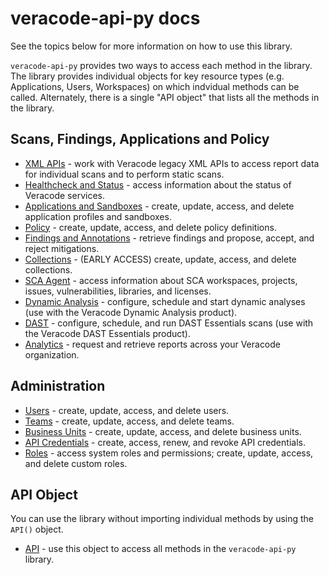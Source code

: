 # veracode-api-py docs

See the topics below for more information on how to use this library.

`veracode-api-py` provides two ways to access each method in the library. The library provides individual objects for key resource types (e.g. Applications, Users, Workspaces) on which indvidual methods can be called. Alternately, there is a single "API object" that lists all the methods in the library.

## Scans, Findings, Applications and Policy

* [XML APIs](xml.md) - work with Veracode legacy XML APIs to access report data for individual scans and to perform static scans.
* [Healthcheck and Status](healthcheck.md) - access information about the status of Veracode services.
* [Applications and Sandboxes](applications.md) - create, update, access, and delete application profiles and sandboxes.
* [Policy](policy.md) - create, update, access, and delete policy definitions.
* [Findings and Annotations](findings.md) - retrieve findings and propose, accept, and reject mitigations.
* [Collections](collections.md) - (EARLY ACCESS) create, update, access, and delete collections.
* [SCA Agent](sca.md) - access information about SCA workspaces, projects, issues, vulnerabilities, libraries, and licenses.
* [Dynamic Analysis](dynamic.md) - configure, schedule and start dynamic analyses (use with the Veracode Dynamic Analysis product).
* [DAST](dast.md) - configure, schedule, and run DAST Essentials scans (use with the Veracode DAST Essentials product).
* [Analytics](analytics.md) - request and retrieve reports across your Veracode organization.

## Administration

* [Users](users.md) - create, update, access, and delete users.
* [Teams](teams.md) - create, update, access, and delete teams.
* [Business Units](businessunits.md) - create, update, access, and delete business units.
* [API Credentials](apicreds.md) - create, access, renew, and revoke API credentials.
* [Roles](roles.md) - access system roles and permissions; create, update, access, and delete custom roles.

## API Object

You can use the library without importing individual methods by using the `API()` object.

* [API](api.md) - use this object to access all methods in the `veracode-api-py` library.